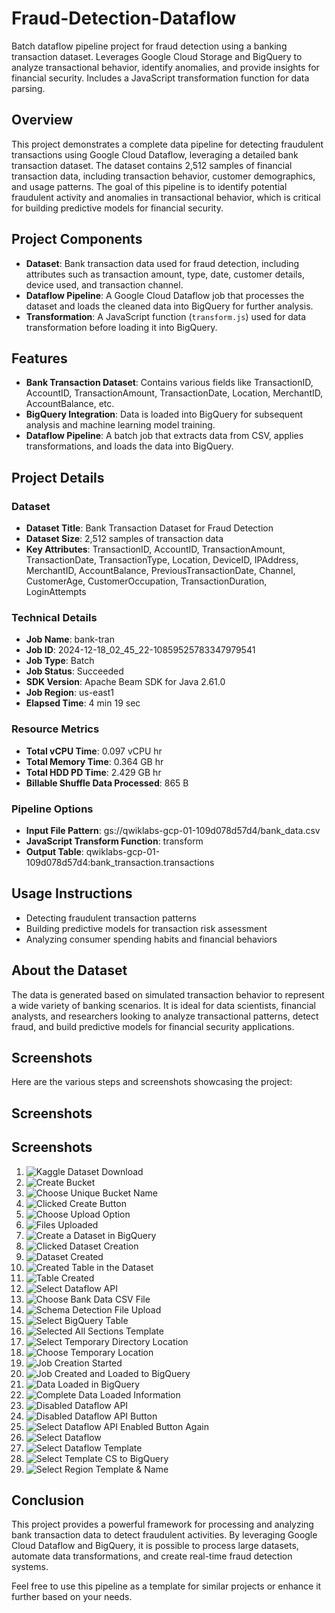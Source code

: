 # Fraud-Detection-Dataflow

Batch dataflow pipeline project for fraud detection using a banking transaction dataset. Leverages Google Cloud Storage and BigQuery to analyze transactional behavior, identify anomalies, and provide insights for financial security. Includes a JavaScript transformation function for data parsing.

## Overview

This project demonstrates a complete data pipeline for detecting fraudulent transactions using Google Cloud Dataflow, leveraging a detailed bank transaction dataset. The dataset contains 2,512 samples of financial transaction data, including transaction behavior, customer demographics, and usage patterns. The goal of this pipeline is to identify potential fraudulent activity and anomalies in transactional behavior, which is critical for building predictive models for financial security.

## Project Components

- **Dataset**: Bank transaction data used for fraud detection, including attributes such as transaction amount, type, date, customer details, device used, and transaction channel.
- **Dataflow Pipeline**: A Google Cloud Dataflow job that processes the dataset and loads the cleaned data into BigQuery for further analysis.
- **Transformation**: A JavaScript function (`transform.js`) used for data transformation before loading it into BigQuery.

## Features

- **Bank Transaction Dataset**: Contains various fields like TransactionID, AccountID, TransactionAmount, TransactionDate, Location, MerchantID, AccountBalance, etc.
- **BigQuery Integration**: Data is loaded into BigQuery for subsequent analysis and machine learning model training.
- **Dataflow Pipeline**: A batch job that extracts data from CSV, applies transformations, and loads the data into BigQuery.

## Project Details

### Dataset

- **Dataset Title**: Bank Transaction Dataset for Fraud Detection
- **Dataset Size**: 2,512 samples of transaction data
- **Key Attributes**: TransactionID, AccountID, TransactionAmount, TransactionDate, TransactionType, Location, DeviceID, IPAddress, MerchantID, AccountBalance, PreviousTransactionDate, Channel, CustomerAge, CustomerOccupation, TransactionDuration, LoginAttempts

### Technical Details

- **Job Name**: bank-tran
- **Job ID**: 2024-12-18_02_45_22-10859525783347979541
- **Job Type**: Batch
- **Job Status**: Succeeded
- **SDK Version**: Apache Beam SDK for Java 2.61.0
- **Job Region**: us-east1
- **Elapsed Time**: 4 min 19 sec

### Resource Metrics

- **Total vCPU Time**: 0.097 vCPU hr
- **Total Memory Time**: 0.364 GB hr
- **Total HDD PD Time**: 2.429 GB hr
- **Billable Shuffle Data Processed**: 865 B

### Pipeline Options

- **Input File Pattern**: gs://qwiklabs-gcp-01-109d078d57d4/bank_data.csv
- **JavaScript Transform Function**: transform
- **Output Table**: qwiklabs-gcp-01-109d078d57d4:bank_transaction.transactions

## Usage Instructions

- Detecting fraudulent transaction patterns
- Building predictive models for transaction risk assessment
- Analyzing consumer spending habits and financial behaviors

## About the Dataset

The data is generated based on simulated transaction behavior to represent a wide variety of banking scenarios. It is ideal for data scientists, financial analysts, and researchers looking to analyze transactional patterns, detect fraud, and build predictive models for financial security applications.

## Screenshots

Here are the various steps and screenshots showcasing the project:

## Screenshots

## Screenshots

1. ![Kaggle Dataset Download](https://github.com/Deepak-Mishra815/fraud-detection-dataflow/blob/main/Kaggle_dataset_download.png)
2. ![Create Bucket](Dataflow_Pipeline.Create_bucket_CS.jpg)
3. ![Choose Unique Bucket Name](Dataflow_Pipeline.Choose_the_unique_bucket_name.jpg)
4. ![Clicked Create Button](Dataflow_Pipeline.Clicked_Create_button_CS_bucket.jpg)
5. ![Choose Upload Option](Dataflow_Pipeline.Choose_the_upload_option.jpg)
6. ![Files Uploaded](Dataflow_Pipeline.Files_uploaded_CS.jpg)
7. ![Create a Dataset in BigQuery](Dataflow_Pipeline.Create_a_dataset_in_BigQuery.jpg)
8. ![Clicked Dataset Creation](Dataflow_pipeline_clicked_dataset_creation.jpg)
9. ![Dataset Created](Dataflow_Pipeline.dataset_created.jpg)
10. ![Created Table in the Dataset](Dataflow_Pipeline.Created_table_in_the_dataset.jpg)
11. ![Table Created](Dataflow_Pipeline.Table_created.jpg)
12. ![Select Dataflow API](Dataflow_Pipeline.Select_dataflow_api.jpg)
13. ![Choose Bank Data CSV File](Dataflow_Pipeline.Choose_bank_data_csv_file.jpg)
14. ![Schema Detection File Upload](Dataflow_Pipeline.Schema_detection_file_upload.jpg)
15. ![Select BigQuery Table](Dataflow_Pipeline.Select_the_biqquery_table.jpg)
16. ![Selected All Sections Template](Dataflow_Pipeline_selected_all_the_4_sections_template.jpg)
17. ![Select Temporary Directory Location](Dataflow_Pipeline.Select_the_temp_directory_location.jpg)
18. ![Choose Temporary Location](Dataflow_Pipeline.Choose_temporary_location.jpg)
19. ![Job Creation Started](Dataflow_Pipeline_Job_Creation_Started.jpg)
20. ![Job Created and Loaded to BigQuery](Dataflow_Pipeline.Job_created_loaded_bigquery.jpg)
21. ![Data Loaded in BigQuery](Dataflow_Pipeline.Dataloaded_in_BigQuery.jpg)
22. ![Complete Data Loaded Information](Dataflow_Pipeline.Comlete_data_loaded_information.jpg)
23. ![Disabled Dataflow API](Dataflow_Pipeline.Disabled_Dataflow_API.jpg)
24. ![Disabled Dataflow API Button](Dataflow_Pipeline.Disabled_Dataflow_API_button.jpg)
25. ![Select Dataflow API Enabled Button Again](Dataflow_Pipeline.Select_dataflow_api_enabled_button_again.jpg)
26. ![Select Dataflow](Dataflow_Pipeline.Select_dataflow.jpg)
27. ![Select Dataflow Template](Dataflow_Pipeline.Select_dataflow_template.jpg)
28. ![Select Template CS to BigQuery](Dataflow_Pipeline.Select_template_CS_to_BigQuery.jpg)
29. ![Select Region Template & Name](Dataflow_Pipeline.Select_region_template_&_name.jpg)


## Conclusion

This project provides a powerful framework for processing and analyzing bank transaction data to detect fraudulent activities. By leveraging Google Cloud Dataflow and BigQuery, it is possible to process large datasets, automate data transformations, and create real-time fraud detection systems.

Feel free to use this pipeline as a template for similar projects or enhance it further based on your needs.
